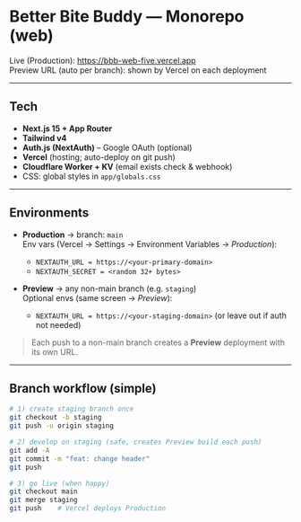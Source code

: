 # Better Bite Buddy — Monorepo (web)

Live (Production): https://bbb-web-five.vercel.app  
Preview URL (auto per branch): shown by Vercel on each deployment

---

## Tech
- **Next.js 15 + App Router**
- **Tailwind v4**
- **Auth.js (NextAuth)** – Google OAuth (optional)
- **Vercel** (hosting; auto-deploy on git push)
- **Cloudflare Worker + KV** (email exists check & webhook)
- CSS: global styles in `app/globals.css`

---

## Environments

- **Production** → branch: `main`  
  Env vars (Vercel → Settings → Environment Variables → *Production*):
  - `NEXTAUTH_URL = https://<your-primary-domain>`
  - `NEXTAUTH_SECRET = <random 32+ bytes>`

- **Preview** → any non-main branch (e.g. `staging`)  
  Optional envs (same screen → *Preview*):
  - `NEXTAUTH_URL = https://<your-staging-domain>` (or leave out if auth not needed)

> Each push to a non-main branch creates a **Preview** deployment with its own URL.

---

## Branch workflow (simple)

```bash
# 1) create staging branch once
git checkout -b staging
git push -u origin staging

# 2) develop on staging (safe, creates Preview build each push)
git add -A
git commit -m "feat: change header"
git push

# 3) go live (when happy)
git checkout main
git merge staging
git push    # Vercel deploys Production
